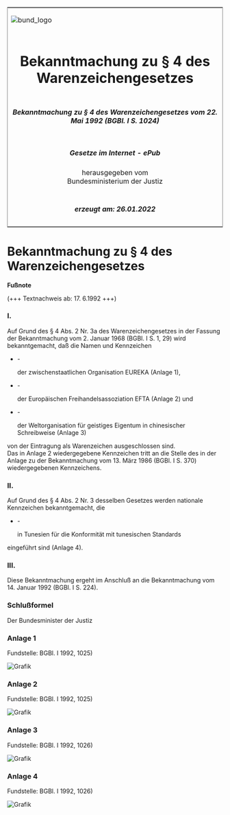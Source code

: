 <span id="DECKBLATT.html"></span>

<table border="0" frame="border" width="100%">

<tr valign="top">

<td align="left">

![bund\_logo](BfJ_2021_Web_de_de.gif)

</td>

<td align="right">

 

</td>

</tr>

<tr align="center" valign="middle">

<td colspan="2">

# Bekanntmachung zu § 4 des Warenzeichengesetzes

</td>

</tr>

<tr align="center" valign="middle">

<td colspan="2">

##### Bekanntmachung zu § 4 des Warenzeichengesetzes vom 22. Mai 1992 (BGBl. I S. 1024)

</td>

</tr>

<tr align="center" valign="middle">

<td colspan="2">

  
  

##### Gesetze im Internet - ePub  
  
herausgegeben vom  
Bundesministerium der Justiz

</td>

</tr>

<tr align="center" valign="bottom">

<td colspan="2">

  
  

##### erzeugt am: 26.01.2022

</td>

</tr>

</table>

<span id="BJNR010240992.html"></span>

# Bekanntmachung zu § 4 des Warenzeichengesetzes

<div>

  
**Fußnote**

<div class="jnhtml">

<div>

<div class="jurAbsatz">

(+++ Textnachweis ab: 17. 6.1992 +++)

</div>

</div>

</div>

</div>

<span id="BJNR010240992BJNE000100314.html"></span>

### I.  

<div>

<div class="jnhtml">

<div>

<div class="jurAbsatz">

Auf Grund des § 4 Abs. 2 Nr. 3a des Warenzeichengesetzes in der Fassung
der Bekanntmachung vom 2. Januar 1968 (BGBl. I S. 1, 29) wird
bekanntgemacht, daß die Namen und Kennzeichen

  - \-
    
    <div style="">
    
    der zwischenstaatlichen Organisation EUREKA (Anlage 1),
    
    </div>

  - \-
    
    <div style="">
    
    der Europäischen Freihandelsassoziation EFTA (Anlage 2) und
    
    </div>

  - \-
    
    <div style="">
    
    der Weltorganisation für geistiges Eigentum in chinesischer
    Schreibweise (Anlage 3)
    
    </div>

von der Eintragung als Warenzeichen ausgeschlossen sind.  
Das in Anlage 2 wiedergegebene Kennzeichen tritt an die Stelle des in
der Anlage zu der Bekanntmachung vom 13. März 1986 (BGBl. I S. 370)
wiedergegebenen Kennzeichens.

</div>

</div>

</div>

</div>

<span id="BJNR010240992BJNE000200314.html"></span>

### II.  

<div>

<div class="jnhtml">

<div>

<div class="jurAbsatz">

Auf Grund des § 4 Abs. 2 Nr. 3 desselben Gesetzes werden nationale
Kennzeichen bekanntgemacht, die

  - \-
    
    <div style="">
    
    in Tunesien für die Konformität mit tunesischen Standards
    
    </div>

eingeführt sind (Anlage 4).

</div>

</div>

</div>

</div>

<span id="BJNR010240992BJNE000300314.html"></span>

### III.  

<div>

<div class="jnhtml">

<div>

<div class="jurAbsatz">

Diese Bekanntmachung ergeht im Anschluß an die Bekanntmachung vom 14.
Januar 1992 (BGBl. I S. 224).

</div>

</div>

</div>

</div>

<span id="BJNR010240992BJNE000400314.html"></span>

### Schlußformel  

<div>

<div class="jnhtml">

<div>

<div class="jurAbsatz">

<span class="SP">Der Bundesminister der Justiz</span>

</div>

</div>

</div>

</div>

<span id="BJNR010240992BJNE000500314.html"></span>

### Anlage 1  

<div>

<div class="jnhtml">

<div>

<div class="jurAbsatz">

  

<div class="kommentar_Fundstelle">

Fundstelle: BGBl. I 1992, 1025)

</div>

  
  
![Grafik](bgbl1_1992_j1025_0010.jpeg)

</div>

</div>

</div>

</div>

<span id="BJNR010240992BJNE000600314.html"></span>

### Anlage 2  

<div>

<div class="jnhtml">

<div>

<div class="jurAbsatz">

  

<div class="kommentar_Fundstelle">

Fundstelle: BGBl. I 1992, 1025)

</div>

  
![Grafik](bgbl1_1992_j1025_0020.jpeg)  

</div>

</div>

</div>

</div>

<span id="BJNR010240992BJNE000700314.html"></span>

### Anlage 3  

<div>

<div class="jnhtml">

<div>

<div class="jurAbsatz">

  

<div class="kommentar_Fundstelle">

Fundstelle: BGBl. I 1992, 1026)

</div>

  
![Grafik](bgbl1_1992_j1026_0010.jpeg)

</div>

</div>

</div>

</div>

<span id="BJNR010240992BJNE000800314.html"></span>

### Anlage 4  

<div>

<div class="jnhtml">

<div>

<div class="jurAbsatz">

  

<div class="kommentar_Fundstelle">

Fundstelle: BGBl. I 1992, 1026)

</div>

  
![Grafik](bgbl1_1992_j1026_0020.jpeg)

</div>

</div>

</div>

</div>
